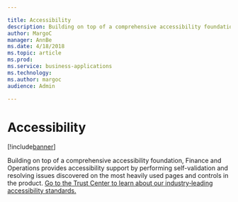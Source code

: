 ```yaml
---

title: Accessibility
description: Building on top of a comprehensive accessibility foundation, Finance and Operations provides accessibility support by performing self-validation and resolving issues discovered on the most heavily used pages and controls in the product.
author: MargoC
manager: AnnBe
ms.date: 4/18/2018
ms.topic: article
ms.prod: 
ms.service: business-applications
ms.technology: 
ms.author: margoc
audience: Admin

---
```

#  Accessibility




[!include[banner](../../includes/banner.md)]

Building on top of a comprehensive accessibility foundation, Finance and
Operations provides accessibility support by performing self-validation and
resolving issues discovered on the most heavily used pages and controls in the
product. [Go to the Trust Center to learn about our industry‑leading
accessibility
standards.](https://www.microsoft.com/en-us/trustcenter/compliance/accessibility)

